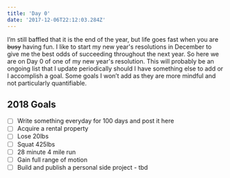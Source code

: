 ```yaml
---
title: 'Day 0'
date: '2017-12-06T22:12:03.284Z'
---
```

I’m still baffled that it is the end of the year, but life goes fast when you are ~~busy~~ having fun. I like to start my new year's resolutions in December to give me the best odds of succeeding throughout the next year.  So here we are on Day 0 of one of my new year's resolution.  This will probably be an ongoing list that I update periodically should I have something else to add or I accomplish a goal. Some goals I won’t add as they are more mindful and not particularly quantifiable.

## 2018 Goals
- [ ] Write something everyday for 100 days and post it here
- [ ] Acquire a rental property
- [ ] Lose 20lbs
- [ ] Squat 425lbs
- [ ] 28 minute 4 mile run
- [ ] Gain full range of motion
- [ ] Build and publish a personal side project - tbd
